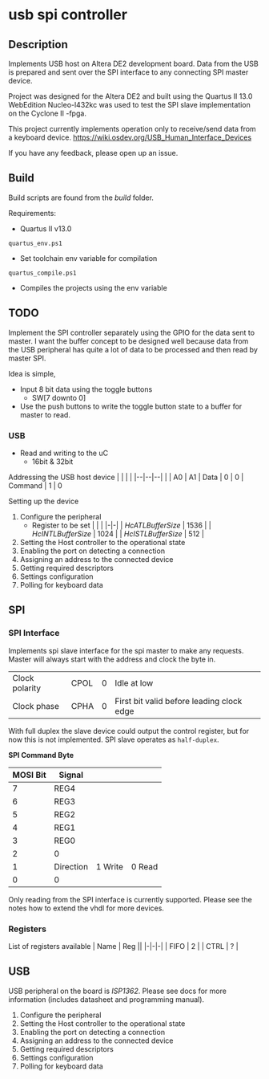 # usb spi controller

## Description

Implements USB host on Altera DE2 development board.
Data from the USB is prepared and sent over the SPI interface
to any connecting SPI master device.

Project was designed for the Altera DE2 and built using the Quartus II 13.0 WebEdition
Nucleo-l432kc was used to test the SPI slave implementation on the Cyclone II -fpga.

This project currently implements operation only to receive/send
data from a keyboard device. https://wiki.osdev.org/USB_Human_Interface_Devices

If you have any feedback, please open up an issue.

## Build

Build scripts are found from the _build_ folder.

Requirements:

- Quartus II v13.0

`quartus_env.ps1`

- Set toolchain env variable for compilation

`quartus_compile.ps1`

- Compiles the projects using the env variable

## TODO

Implement the SPI controller separately using the GPIO for the data sent to
master. I want the buffer concept to be designed well because data from the USB
peripheral has quite a lot of data to be processed and then read by master SPI.

Idea is simple,

- Input 8 bit data using the toggle buttons
  - SW[7 downto 0]
- Use the push buttons to write the toggle button state to a buffer for master to read.


### USB

- Read and writing to the uC
    - 16bit & 32bit

Addressing the USB host device
| | | |
|--|--|--|
| | A0 | A1
| Data | 0 | 0
| Command | 1 | 0



Setting up the device

1. Configure the peripheral
    - Register to be set
        | | |
        |-|-|
        | _HcATLBufferSize_ | 1536 |
        | _HcINTLBufferSize_ | 1024 |
        | _HcISTLBufferSize_ | 512 |
1. Setting the Host controller to the operational state
1. Enabling the port on detecting a connection
1. Assigning an address to the connected device
1. Getting required descriptors
1. Settings configuration
1. Polling for keyboard data


## SPI


### SPI Interface

Implements spi slave interface for the spi master to make any requests.
Master will always start with the address and clock the byte in.

|||||
|---|---|---|---|
| Clock polarity | CPOL | 0 | Idle at low |
| Clock phase | CPHA | 0 | First bit valid before leading clock edge |

With full duplex the slave device could output the control register,
but for now this is not implemented.
SPI slave operates as `half-duplex`.

__SPI Command Byte__

| MOSI Bit| Signal | | |
|-|-|-|-|
|7| REG4 |
|6| REG3 |
|5| REG2 |
|4| REG1 |
|3| REG0 |
|2| 0 |
|1 | Direction| 1 Write | 0 Read|
|0| 0 |

Only reading from the SPI interface is currently supported.
Please see the notes how to extend the vhdl for more devices.

### Registers

List of registers available
| Name | Reg ||
|-|-|-|
| FIFO | 2 |
| CTRL | ? |

## USB

USB peripheral on the board is _ISP1362_. Please see docs for
more information (includes datasheet and programming manual).

1. Configure the peripheral
2. Setting the Host controller to the operational state
3. Enabling the port on detecting a connection
4. Assigning an address to the connected device
5. Getting required descriptors
6. Settings configuration
7. Polling for keyboard data
